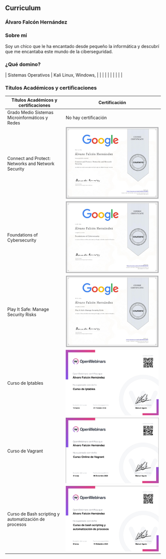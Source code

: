 ## Curriculum

### Álvaro Falcón Hernández

### Sobre mí

Soy un chico que le ha encantado desde pequeño la informática y descubrí que me encantaba este mundo de la ciberseguridad.

### ¿Qué domino?

| Sistemas Operativos                                  | Kali Linux, Windows,           |
|                                                      |                                |
|                                                      |                                | 
|                                                      |                                |







### Títulos Académicos y certificaciones

| Títulos Académicos y certificaciones                 | Certificación                  |
|------------------------------------------------------|--------------------------------|
| Grado Medio Sistemas Microinformáticos y Redes       | No hay certificación           | 
| Connect and Protect: Networks and Network Security   | ![networks](/images/image.png) |
| Foundations of Cybersecurity                         | ![fundamentos](/images/2.png)  |
| Play It Safe: Manage Security Risks                  | ![play_it_safe](/images/3.png) |
| Curso de Iptables                                    | ![iptables](/images/4.png)     |
| Curso de Vagrant                                     | ![vagrant](/images/5.png)      |
| Curso de Bash scripting y automatización de procesos | ![bash](/images/6.png)         |
